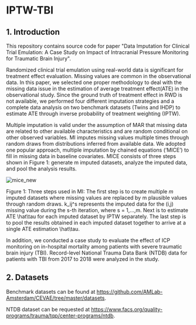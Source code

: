 # IPTW-TBI
## 1. Introduction
This repository contains source code for paper "Data Imputation for Clinical Trial Emulation: A Case Study on Impact of Intracranial Pressure Monitoring for Traumatic Brain Injury".

Randomized clinical trial emulation using real-world data is significant for treatment effect evaluation. Missing values are common in the observational data. In this paper, we selected one proper methodology to deal with the missing data issue in the estimation of average treatment effect(ATE) in the observational study. Since the ground truth of treatment effect in RWD is not available, we performed four different imputation strategies and a complete data analysis on two benchmark datasets (Twins and IHDP) to estimate ATE through inverse probability of treatment weighting (IPTW).

Multiple imputation is valid under the assumption of MAR that missing data are related to other available characteristics and are random conditional on other observed variables. MI imputes missing values multiple times through random draws from distributions inferred from available data. We adopted one popular approach, multiple imputation by chained equations (‘MICE’) to fill in missing data in baseline covariates. MICE consists of three steps shown in Figure 1: generate m imputed datasets, analyze the imputed data, and pool the analysis results.

![mice_new](https://user-images.githubusercontent.com/79823323/158080345-91f54fa8-57f6-4519-a84c-a404922df267.png)

Figure 1: Three steps used in MI: The first step is to create multiple $m$ imputed datasets where missing values are replaced by m plausible values through random draws. k_ij^s represents the imputed data for the (i,j) missing value during the s-th iteration, where s = 1,...,m. Next is to estimate ATE \hat\tau for each imputed dataset by IPTW separately. The last step is to pool the results obtained in each imputed dataset together to arrive at a single ATE estimation \hat\tau. 

In addition, we conducted a case study to evaluate the effect of ICP monitoring on in-hospital mortality among patients with severe traumatic brain injury (TBI). Record-level National Trauma Data Bank (NTDB) data for patients with TBI from 2017 to 2018 were analyzed in the study.

## 2. Datasets
Benchmark datasets can be found at https://github.com/AMLab-Amsterdam/CEVAE/tree/master/datasets.

NTDB dataset can be requested at https://www.facs.org/quality-programs/trauma/tqp/center-programs/ntdb.

